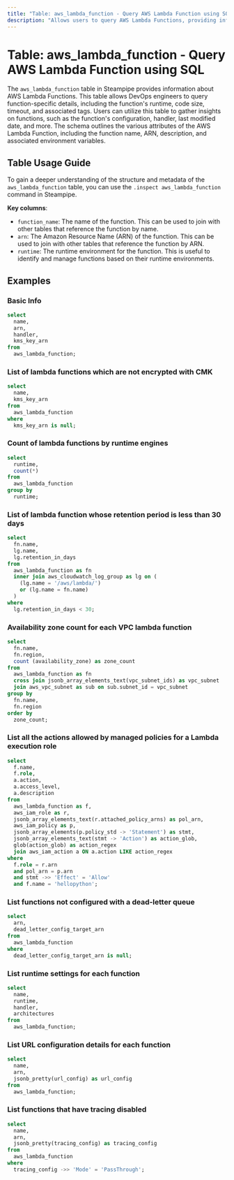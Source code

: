 ```yaml
---
title: "Table: aws_lambda_function - Query AWS Lambda Function using SQL"
description: "Allows users to query AWS Lambda Functions, providing information about each function's configuration, including runtime, code size, timeout, and associated tags."
---
```


# Table: aws_lambda_function - Query AWS Lambda Function using SQL

The `aws_lambda_function` table in Steampipe provides information about AWS Lambda Functions. This table allows DevOps engineers to query function-specific details, including the function's runtime, code size, timeout, and associated tags. Users can utilize this table to gather insights on functions, such as the function's configuration, handler, last modified date, and more. The schema outlines the various attributes of the AWS Lambda Function, including the function name, ARN, description, and associated environment variables.

## Table Usage Guide

To gain a deeper understanding of the structure and metadata of the `aws_lambda_function` table, you can use the `.inspect aws_lambda_function` command in Steampipe.

**Key columns**:

- `function_name`: The name of the function. This can be used to join with other tables that reference the function by name.
- `arn`: The Amazon Resource Name (ARN) of the function. This can be used to join with other tables that reference the function by ARN.
- `runtime`: The runtime environment for the function. This is useful to identify and manage functions based on their runtime environments.

## Examples

### Basic Info

```sql
select
  name,
  arn,
  handler,
  kms_key_arn
from
  aws_lambda_function;
```

### List of lambda functions which are not encrypted with CMK

```sql
select
  name,
  kms_key_arn
from
  aws_lambda_function
where
  kms_key_arn is null;
```

### Count of lambda functions by runtime engines

```sql
select
  runtime,
  count(*)
from
  aws_lambda_function
group by
  runtime;
```

### List of lambda function whose retention period is less than 30 days

```sql
select
  fn.name,
  lg.name,
  lg.retention_in_days
from
  aws_lambda_function as fn
  inner join aws_cloudwatch_log_group as lg on (
    (lg.name = '/aws/lambda/')
    or (lg.name = fn.name)
  )
where
  lg.retention_in_days < 30;
```

### Availability zone count for each VPC lambda function

```sql
select
  fn.name,
  fn.region,
  count (availability_zone) as zone_count
from
  aws_lambda_function as fn
  cross join jsonb_array_elements_text(vpc_subnet_ids) as vpc_subnet
  join aws_vpc_subnet as sub on sub.subnet_id = vpc_subnet
group by
  fn.name,
  fn.region
order by
  zone_count;
```

### List all the actions allowed by managed policies for a Lambda execution role

```sql
select
  f.name,
  f.role,
  a.action,
  a.access_level,
  a.description
from
  aws_lambda_function as f,
  aws_iam_role as r,
  jsonb_array_elements_text(r.attached_policy_arns) as pol_arn,
  aws_iam_policy as p,
  jsonb_array_elements(p.policy_std -> 'Statement') as stmt,
  jsonb_array_elements_text(stmt -> 'Action') as action_glob,
  glob(action_glob) as action_regex
  join aws_iam_action a ON a.action LIKE action_regex
where
  f.role = r.arn
  and pol_arn = p.arn
  and stmt ->> 'Effect' = 'Allow'
  and f.name = 'hellopython';
```

### List functions not configured with a dead-letter queue

```sql
select
  arn,
  dead_letter_config_target_arn
from
  aws_lambda_function
where
  dead_letter_config_target_arn is null;
```

### List runtime settings for each function

```sql
select
  name,
  runtime,
  handler,
  architectures
from
  aws_lambda_function;
```

### List URL configuration details for each function

```sql
select
  name,
  arn,
  jsonb_pretty(url_config) as url_config
from
  aws_lambda_function;
```

### List functions that have tracing disabled

```sql
select
  name,
  arn,
  jsonb_pretty(tracing_config) as tracing_config
from
  aws_lambda_function
where
  tracing_config ->> 'Mode' = 'PassThrough';
```

